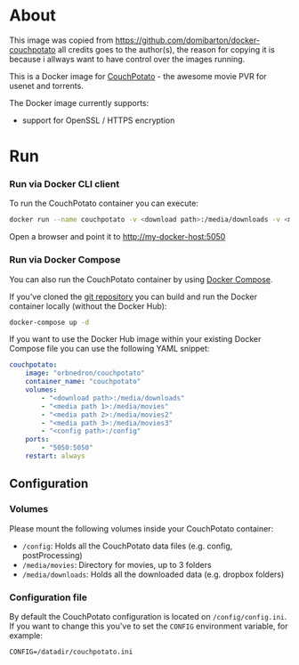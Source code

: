 # About

This image was copied from https://github.com/domibarton/docker-couchpotato all credits goes to the author(s), the reason for copying it is because i allways want to have control over the images running.

This is a Docker image for [CouchPotato](https://couchpota.to/) - the awesome movie PVR for usenet and torrents.

The Docker image currently supports:

* support for OpenSSL / HTTPS encryption

# Run

### Run via Docker CLI client

To run the CouchPotato container you can execute:

```bash
docker run --name couchpotato -v <download path>:/media/downloads -v <media path>:/media/movies -v <config path>:/config -p 5050:5050 orbnedron/couchpotato
```

Open a browser and point it to [http://my-docker-host:5050](http://my-docker-host:5050)

### Run via Docker Compose

You can also run the CouchPotato container by using [Docker Compose](https://www.docker.com/docker-compose).

If you've cloned the [git repository](https://github.com/orbnedron/couchpotato-docker) you can build and run the Docker container locally (without the Docker Hub):

```bash
docker-compose up -d
```

If you want to use the Docker Hub image within your existing Docker Compose file you can use the following YAML snippet:

```yaml
couchpotato:
    image: "orbnedron/couchpotato"
    container_name: "couchpotato"
    volumes:
        - "<download path>:/media/downloads"
        - "<media path 1>:/media/movies"
        - "<media path 2>:/media/movies2"
        - "<media path 3>:/media/movies3"
        - "<config path>:/config"
    ports:
        - "5050:5050"
    restart: always
```

## Configuration

### Volumes

Please mount the following volumes inside your CouchPotato container:

* `/config`: Holds all the CouchPotato data files (e.g. config, postProcessing)
* `/media/movies`: Directory for movies, up to 3 folders
* `/media/downloads`: Holds all the downloaded data (e.g. dropbox folders)

### Configuration file

By default the CouchPotato configuration is located on `/config/config.ini`.
If you want to change this you've to set the `CONFIG` environment variable, for example:

```
CONFIG=/datadir/couchpotato.ini
```


